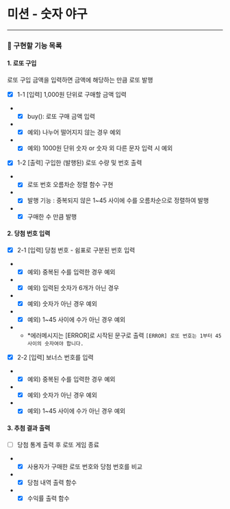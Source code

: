 # 미션 - 숫자 야구

---

### 🚀 구현할 기능 목록

#### 1. 로또 구입

로또 구입 금액을 입력하면 금액에 해당하는 만큼 로또 발행

- [x] 1-1 [입력] 1,000원 단위로 구매할 금액 입력
- - [x] buy(): 로또 구매 금액 입력
- - [x] 예외) 나누어 떨어지지 않는 경우 예외
- - [x] 예외) 1000원 단위 숫자 or 숫자 외 다른 문자 입력 시 예외

- [x] 1-2 [출력] 구입한 (발행된) 로또 수량 및 번호 출력
- - [x] 로또 번호 오름차순 정렬 함수 구현
- - [x] 발행 기능 : 중복되지 않은 1~45 사이에 수를 오름차순으로 정렬하여 발행
- - [x] 구매한 수 만큼 발행

#### 2. 당첨 번호 입력

- [x] 2-1 [입력] 당첨 번호 - 쉼표로 구분된 번호 입력

- - [x] 예외) 중복된 수를 입력한 경우 예외
- - [x] 예외) 입력된 숫자가 6개가 아닌 경우
- - [x] 예외) 숫자가 아닌 경우 예외
- - [x] 예외) 1~45 사이에 수가 아닌 경우 예외
- - \*에러메시지는 [ERROR]로 시작된 문구로 출력
    `[ERROR] 로또 번호는 1부터 45 사이의 숫자여야 합니다.`

- [x] 2-2 [입력] 보너스 번호를 입력

- - [x] 예외) 중복된 수를 입력한 경우 예외
- - [x] 예외) 숫자가 아닌 경우 예외
- - [x] 예외) 1~45 사이에 수가 아닌 경우 예외

#### 3. 추첨 결과 출력

- [ ] 당첨 통계 출력 후 로또 게임 종료

- - [x] 사용자가 구매한 로또 번호와 당첨 번호를 비교
- - [x] 당첨 내역 출력 함수
- - [x] 수익률 출력 함수
